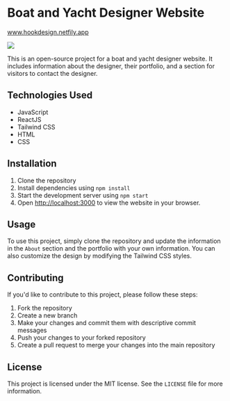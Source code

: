 # Boat and Yacht Designer Website

<p><a href="https://hookdesignbeta.netlify.app/" > www.hookdesign.netfily.app </a></p>

<img src="/src/images/github-main.PNG" />


This is an open-source project for a boat and yacht designer website. It includes information about the designer, their portfolio, and a section for visitors to contact the designer.

## Technologies Used

- JavaScript
- ReactJS
- Tailwind CSS
- HTML
- CSS

## Installation

1. Clone the repository
2. Install dependencies using `npm install`
3. Start the development server using `npm start`
4. Open [http://localhost:3000](http://localhost:3000) to view the website in your browser.

## Usage

To use this project, simply clone the repository and update the information in the `About` section and the portfolio with your own information. You can also customize the design by modifying the Tailwind CSS styles.

## Contributing

If you'd like to contribute to this project, please follow these steps:

1. Fork the repository
2. Create a new branch
3. Make your changes and commit them with descriptive commit messages
4. Push your changes to your forked repository
5. Create a pull request to merge your changes into the main repository

## License

This project is licensed under the MIT license. See the `LICENSE` file for more information.
